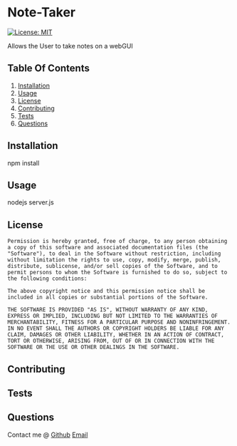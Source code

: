 # Note-Taker

[![License: MIT](https://img.shields.io/badge/License-MIT-yellow.svg)](https://opensource.org/licenses/MIT)

Allows the User to take notes on a webGUI

## Table Of Contents
1. [Installation](#Installation)
2. [Usage](#Usage)
3. [License](#License)
4. [Contributing](#Contributing)
5. [Tests](#Tests)
6. [Questions](#Questions)

## Installation
 npm install

## Usage
 nodejs server.js

## License
    Permission is hereby granted, free of charge, to any person obtaining a copy of this software and associated documentation files (the "Software"), to deal in the Software without restriction, including without limitation the rights to use, copy, modify, merge, publish, distribute, sublicense, and/or sell copies of the Software, and to permit persons to whom the Software is furnished to do so, subject to the following conditions:

    The above copyright notice and this permission notice shall be included in all copies or substantial portions of the Software.

    THE SOFTWARE IS PROVIDED "AS IS", WITHOUT WARRANTY OF ANY KIND, EXPRESS OR IMPLIED, INCLUDING BUT NOT LIMITED TO THE WARRANTIES OF MERCHANTABILITY, FITNESS FOR A PARTICULAR PURPOSE AND NONINFRINGEMENT. IN NO EVENT SHALL THE AUTHORS OR COPYRIGHT HOLDERS BE LIABLE FOR ANY CLAIM, DAMAGES OR OTHER LIABILITY, WHETHER IN AN ACTION OF CONTRACT, TORT OR OTHERWISE, ARISING FROM, OUT OF OR IN CONNECTION WITH THE SOFTWARE OR THE USE OR OTHER DEALINGS IN THE SOFTWARE.

## Contributing 
 

## Tests
 

## Questions
 Contact me @
 [Github](https://github.com/nickelme)
 [Email](mailto:nickelbot5.3@gmail.com)

